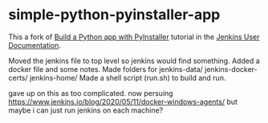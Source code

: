 # simple-python-pyinstaller-app

This a fork of [Build a Python app with PyInstaller](https://jenkins.io/doc/tutorials/build-a-python-app-with-pyinstaller/) tutorial in the [Jenkins User Documentation](https://jenkins.io/doc/).

Moved the jenkins file to top level so jenkins would find something.
Added a docker file and some notes.
Made folders for jenkins-data/  jenkins-docker-certs/  jenkins-home/ 
Made a shell script (run.sh) to build and run.

gave up on this as too complicated.
now persuing https://www.jenkins.io/blog/2020/05/11/docker-windows-agents/
but maybe i can just run jenkins on each machine?

